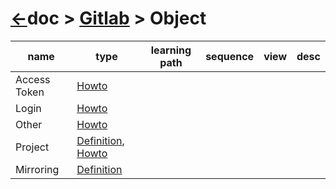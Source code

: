 # [&larr;][Repo_Readme]doc > [Gitlab][Topic_Readme] > Object

[//]: #(Reference)
[Repo_Readme]:   ../README.md
[Topic_Readme]:  ../README.md
[STopic_List]:   ../list/howto_list.md

[Login_Howto]:        ../howto/login_howto.md
[Other_Howto]:        ../howto/other_howto.md
[Project_Howto]:      ../howto/project_howto.md
[AccessToken_Howto]:  ../howto/at_howto.md
[Project_Whatis]:      ../whatis/project_Whatis.md
[AccessToken_Whatis]:  ../whatis/at_whatis.md
[Mirroring_Whatis]:    ../whatis/mirror_whatis.md



|name|type|learning path|sequence|view|desc|
|-|-|-|-|-|-|
|Access Token|[Howto][AccessToken_Howto]|
|Login|[Howto][Login_Howto]|
|Other|[Howto][Other_Howto]|
|Project|[Definition][Project_Whatis], [Howto][Project_Howto]|
|Mirroring|[Definition][Mirroring_Whatis]|

<br>

